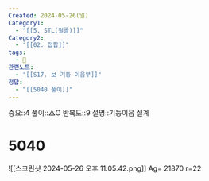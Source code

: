 ```yaml
---
Created: 2024-05-26(일)
Category1:
  - "[[5. STL(철골)]]"
Category2:
  - "[[02. 접합]]"
tags:
  - 🧮
관련노트:
  - "[[S17. 보-기둥 이음부]]"
정답:
  - "[[5040 풀이]]"
---
```

중요::4
풀이::△O
반복도::9
설명::기둥이음 설계
#  5040
![[스크린샷 2024-05-26 오후 11.05.42.png]]
Ag= 21870
r=22